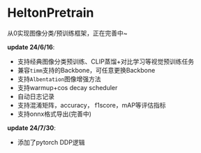 # HeltonPretrain

从0实现图像分类/预训练框架，正在完善中~



**update 24/6/16**:

- 支持经典图像分类预训练、CLIP蒸馏+对比学习等视觉预训练任务
- 兼容`timm`支持的Backbone，可任意更换Backbone
- 支持`Albentation`图像增强方法
- 支持warmup+cos decay scheduler
- 自动日志记录
- 支持混淆矩阵，accuracy， f1score，mAP等评估指标
- 支持onnx格式导出(完善中)

**update 24/7/30**:

- 添加了pytorch DDP逻辑